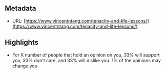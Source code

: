 ## Metadata
* URL: [https://www.vincentntang.com/tenacity-and-life-lessons/](https://www.vincentntang.com/tenacity-and-life-lessons/)

## Highlights
* For X number of people that hold an opinion on you, 33% will support you, 33% don't care, and 33% will dislike you. 1% of the opinions may change you